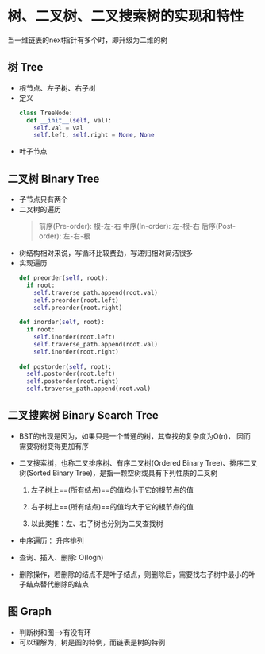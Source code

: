 # 树、二叉树、二叉搜索树的实现和特性
当一维链表的next指针有多个时，即升级为二维的树
## 树 Tree
+ 根节点、左子树、右子树
+ 定义
  ```python
  class TreeNode:
    def __init__(self, val):
      self.val = val
      self.left, self.right = None, None
  ```
+ 叶子节点
## 二叉树 Binary Tree
+ 子节点只有两个
+ 二叉树的遍历
  > 前序(Pre-order): 根-左-右
  > 中序(In-order): 左-根-右
  > 后序(Post-order): 左-右-根
+ 树结构相对来说，写循环比较费劲，写递归相对简洁很多
+ 实现遍历
  ```python
  def preorder(self, root):
    if root:
      self.traverse_path.append(root.val)
      self.preorder(root.left)
      self.preorder(root.right)
   
  def inorder(self, root):
    if root:
      self.inorder(root.left)
      self.traverse_path.append(root.val)
      self.inorder(root.right)
   
  def postorder(self, root):
    self.postorder(root.left)
    self.postorder(root.right)
    self.traverse_path.append(root.val)
  ```
## 二叉搜索树 Binary Search Tree
+ BST的出现是因为，如果只是一个普通的树，其查找的复杂度为O(n)， 因而需要将树变得更加有序
+ 二叉搜索树，也称二叉排序树、有序二叉树(Ordered Binary Tree)、排序二叉树(Sorted Binary Tree)，是指一颗空树或具有下列性质的二叉树
  
  1. 左子树上==(所有结点)==的值均小于它的根节点的值
    
  2. 右子树上==(所有结点)==的值均大于它的根节点的值
  
  3. 以此类推：左、右子树也分别为二叉查找树
+ 中序遍历： 升序排列
+ 查询、插入、删除: O(logn)
+ 删除操作，若删除的结点不是叶子结点，则删除后，需要找右子树中最小的叶子结点替代删除的结点

## 图 Graph
+ 判断树和图-->有没有环
+ 可以理解为，树是图的特例，而链表是树的特例
